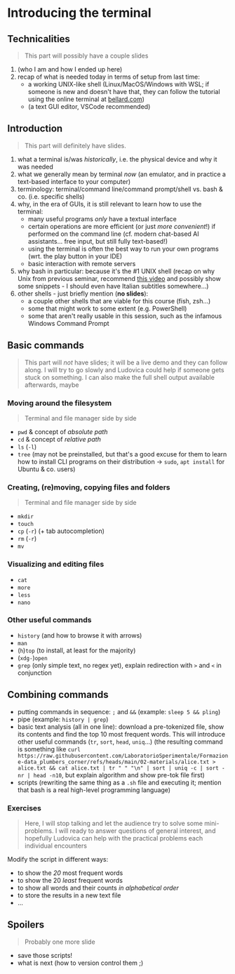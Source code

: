 # Introducing the terminal

## Technicalities

> This part will possibly have a couple slides

1. (who I am and how I ended up here)
2. recap of what is needed today in terms of setup from last time:
    - a working UNIX-like shell (Linux/MacOS/Windows with WSL; if someone is new and doesn't have that, they can follow the tutorial using the online terminal at [bellard.com](https://bellard.org/jslinux/vm.html?url=alpine-x86.cfg&mem=192))
    - (a text GUI editor, VSCode recommended)

## Introduction

> This part will definitely have slides.

1. what a terminal is/was _historically_, i.e. the physical device and why it was needed
2. what we generally mean by terminal _now_ (an emulator, and in practice a text-based interface to your computer)
3. terminology: terminal/command line/command prompt/shell vs. bash & co. (i.e. specific shells)
4. why, in the era of GUIs, it is still relevant to learn how to use the terminal:
   - many useful programs _only_ have a textual interface <!--example: pandoc, which I used to build my slides-->
   - certain operations are more efficient (or just _more convenient_!) if performed on the command line (cf. modern chat-based AI assistants... free input, but still fully text-based!)
   - using the terminal is often the best way to run your own programs (wrt. the play button in your IDE)
   - basic interaction with remote servers
5. why bash in particular: because it's the #1 UNIX shell (recap on why Unix from previous seminar, recommend [this video](https://www.youtube.com/watch?v=tc4ROCJYbm0) and possibly show some snippets - I should even have Italian subtitles somewhere...)
6. other shells - just briefly mention (__no slides__):
   - a couple other shells that are viable for this course (fish, zsh...)
   - some that might work to some extent (e.g. PowerShell)
   - some that aren't really usable in this session, such as the infamous Windows Command Prompt

## Basic commands

> This part will _not_ have slides; it will be a live demo and they can follow along. I will try to go slowly and Ludovica could help if someone gets stuck on something. I can also make the full shell output available afterwards, maybe

### Moving around the filesystem

> Terminal and file manager side by side

- `pwd` & concept of _absolute path_
- `cd` & concept of _relative path_
- `ls` (`-l`)
- `tree` (may not be preinstalled, but that's a good excuse for them to learn how to install CLI programs on their distribution $\to$ `sudo`, `apt install` for Ubuntu & co. users)

### Creating, (re)moving, copying files and folders

> Terminal and file manager side by side

- `mkdir`
- `touch`
- `cp` (`-r`) (+ tab autocompletion)
- `rm` (`-r`)
- `mv`

### Visualizing and editing files

- `cat`
- `more`
- `less`
- `nano`

### Other useful commands

- `history` (and how to browse it with arrows)
- `man`
- (`h`)`top` (to install, at least for the majority)
- (`xdg-`)`open`
- `grep` (only simple text, no regex yet), explain redirection with `>` and `<` in conjunction

## Combining commands

- putting commands in sequence: `;` and `&&` (example: `sleep 5 && pling`)
- pipe (example: `history | grep`)
- basic text analysis (all in one line): download a pre-tokenized file, show its contents and find the top 10 most frequent words. This will introduce other useful commands (`tr`, `sort`, `head`, `uniq`...) (the resulting command is something like `curl https://raw.githubusercontent.com/LaboratorioSperimentale/Formazione-data_plumbers_corner/refs/heads/main/02-materials/alice.txt > alice.txt && cat alice.txt | tr " " "\n" | sort | uniq -c | sort -nr | head -n10`, but explain algorithm and show pre-tok file first)
- scripts (rewriting the same thing as a `.sh` file and executing it; mention that bash is a real high-level programming language)

### Exercises

> Here, I will stop talking and let the audience try to solve some mini-problems. I will ready to answer questions of general interest, and hopefully Ludovica can help with the practical problems each individual encounters

Modify the script in different ways:

- to show the _20_ most frequent words
- to show the 20 _least_ frequent words
- to show all words and their counts _in alphabetical order_
- to store the results in a new text file
- ...

## Spoilers

> Probably one more slide

- save those scripts!
- what is next (how to version control them ;)
